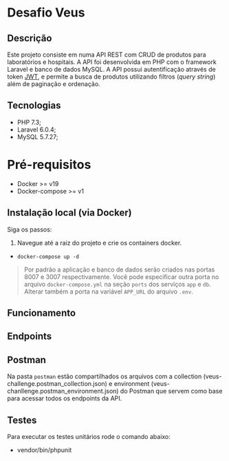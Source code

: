 # Desafio Veus

## Descrição

Este projeto consiste em numa API REST com CRUD de produtos para laboratórios e hospitais. A API foi desenvolvida em PHP com o framework Laravel e banco de dados MySQL. A API possui autentificação através de token [JWT](https://jwt.io), e permite a busca de produtos utilizando filtros (*query string*) além de paginação e ordenação.

## Tecnologias

* PHP 7.3;
* Laravel 6.0.4;
* MySQL 5.7.27;

# Pré-requisitos

* Docker >= v19
* Docker-compose >= v1

## Instalação local (via Docker)

Siga os passos:

1. Navegue até a raiz do projeto e crie os containers docker.

* `docker-compose up -d`

> Por padrão a aplicação e banco de dados serão criados nas portas 8007 e 3007 respectivamente. Você pode especificar outra porta no arquivo `docker-compose.yml` na seção `ports` dos serviços `app` e `db`. Alterar também a porta na variável `APP_URL` do arquivo `.env`.

## Funcionamento

## Endpoints

## Postman

Na pasta `postman` estão compartilhados os arquivos com a collection (veus-challenge.postman_collection.json) e environment (veus-chanllenge.postman_environment.json) do Postman que servem como base para acessar todos os endpoints da API.

## Testes

Para executar os testes unitários rode o comando abaixo:

* vendor/bin/phpunit